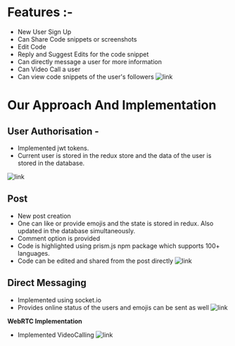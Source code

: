 


# Features :- 
 -  New User Sign Up
 -  Can Share Code snippets or screenshots
 -  Edit Code
 -  Reply and Suggest Edits for the code snippet
 -  Can directly message a user for more information
 -  Can Video Call a user
 -  Can view code snippets of the user's followers
![link](https://d112y698adiu2z.cloudfront.net/photos/production/software_photos/002/296/755/datas/original.PNG)

# Our Approach And Implementation 

## User Authorisation -
- Implemented jwt tokens.
- Current user is stored in the redux store and the data of the user is stored in the database.

![link](https://d112y698adiu2z.cloudfront.net/photos/production/software_photos/002/296/756/datas/original.PNG)

## Post 
- New post creation
- One can like or provide emojis and the state is stored in redux. Also updated in the database simultaneously.
- Comment option is provided
- Code is highlighted using prism.js npm package which supports 100+ languages.
- Code can be edited and shared from the post directly
![link](https://d112y698adiu2z.cloudfront.net/photos/production/software_photos/002/296/753/datas/original.PNG)

## Direct Messaging 
-  Implemented using socket.io
- Provides online status of the users and emojis can be sent as well
![link](https://d112y698adiu2z.cloudfront.net/photos/production/software_photos/002/296/757/datas/original.PNG)

**WebRTC Implementation** 
-  Implemented VideoCalling
![link](https://d112y698adiu2z.cloudfront.net/photos/production/software_photos/002/296/758/datas/original.PNG)




